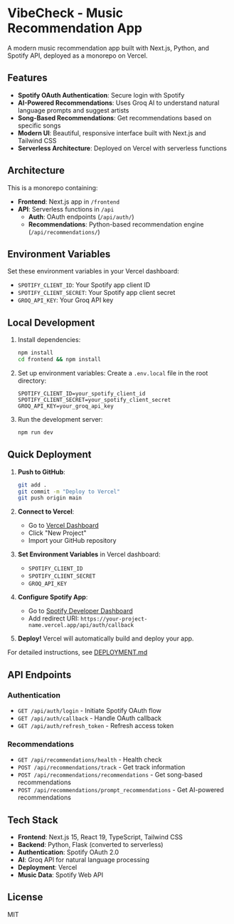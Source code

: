 # VibeCheck - Music Recommendation App

A modern music recommendation app built with Next.js, Python, and Spotify API, deployed as a monorepo on Vercel.

## Features

- **Spotify OAuth Authentication**: Secure login with Spotify
- **AI-Powered Recommendations**: Uses Groq AI to understand natural language prompts and suggest artists
- **Song-Based Recommendations**: Get recommendations based on specific songs
- **Modern UI**: Beautiful, responsive interface built with Next.js and Tailwind CSS
- **Serverless Architecture**: Deployed on Vercel with serverless functions

## Architecture

This is a monorepo containing:

- **Frontend**: Next.js app in `/frontend`
- **API**: Serverless functions in `/api`
  - **Auth**: OAuth endpoints (`/api/auth/`)
  - **Recommendations**: Python-based recommendation engine (`/api/recommendations/`)

## Environment Variables

Set these environment variables in your Vercel dashboard:

- `SPOTIFY_CLIENT_ID`: Your Spotify app client ID
- `SPOTIFY_CLIENT_SECRET`: Your Spotify app client secret
- `GROQ_API_KEY`: Your Groq API key

## Local Development

1. Install dependencies:
   ```bash
   npm install
   cd frontend && npm install
   ```

2. Set up environment variables:
   Create a `.env.local` file in the root directory:
   ```
   SPOTIFY_CLIENT_ID=your_spotify_client_id
   SPOTIFY_CLIENT_SECRET=your_spotify_client_secret
   GROQ_API_KEY=your_groq_api_key
   ```

3. Run the development server:
   ```bash
   npm run dev
   ```

## Quick Deployment

1. **Push to GitHub**:
   ```bash
   git add .
   git commit -m "Deploy to Vercel"
   git push origin main
   ```

2. **Connect to Vercel**:
   - Go to [Vercel Dashboard](https://vercel.com/dashboard)
   - Click "New Project"
   - Import your GitHub repository

3. **Set Environment Variables** in Vercel dashboard:
   - `SPOTIFY_CLIENT_ID`
   - `SPOTIFY_CLIENT_SECRET`
   - `GROQ_API_KEY`

4. **Configure Spotify App**:
   - Go to [Spotify Developer Dashboard](https://developer.spotify.com/dashboard)
   - Add redirect URI: `https://your-project-name.vercel.app/api/auth/callback`

5. **Deploy!** Vercel will automatically build and deploy your app.

For detailed instructions, see [DEPLOYMENT.md](./DEPLOYMENT.md)

## API Endpoints

### Authentication
- `GET /api/auth/login` - Initiate Spotify OAuth flow
- `GET /api/auth/callback` - Handle OAuth callback
- `GET /api/auth/refresh_token` - Refresh access token

### Recommendations
- `GET /api/recommendations/health` - Health check
- `POST /api/recommendations/track` - Get track information
- `POST /api/recommendations/recommendations` - Get song-based recommendations
- `POST /api/recommendations/prompt_recommendations` - Get AI-powered recommendations

## Tech Stack

- **Frontend**: Next.js 15, React 19, TypeScript, Tailwind CSS
- **Backend**: Python, Flask (converted to serverless)
- **Authentication**: Spotify OAuth 2.0
- **AI**: Groq API for natural language processing
- **Deployment**: Vercel
- **Music Data**: Spotify Web API

## License

MIT